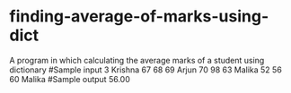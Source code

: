 # finding-average-of-marks-using-dict
A program in which calculating the average marks of a student using dictionary
#Sample input
3
Krishna 67 68 69
Arjun 70 98 63
Malika 52 56 60
Malika
#Sample output
56.00
